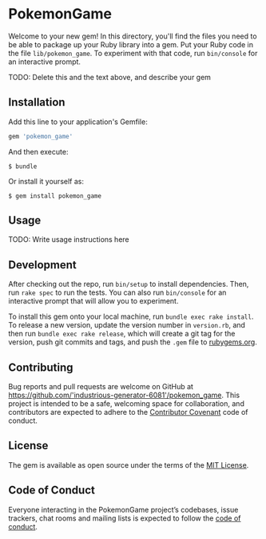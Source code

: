 # PokemonGame

Welcome to your new gem! In this directory, you'll find the files you need to be able to package up your Ruby library into a gem. Put your Ruby code in the file `lib/pokemon_game`. To experiment with that code, run `bin/console` for an interactive prompt.

TODO: Delete this and the text above, and describe your gem

## Installation

Add this line to your application's Gemfile:

```ruby
gem 'pokemon_game'
```

And then execute:

    $ bundle

Or install it yourself as:

    $ gem install pokemon_game

## Usage

TODO: Write usage instructions here

## Development

After checking out the repo, run `bin/setup` to install dependencies. Then, run `rake spec` to run the tests. You can also run `bin/console` for an interactive prompt that will allow you to experiment.

To install this gem onto your local machine, run `bundle exec rake install`. To release a new version, update the version number in `version.rb`, and then run `bundle exec rake release`, which will create a git tag for the version, push git commits and tags, and push the `.gem` file to [rubygems.org](https://rubygems.org).

## Contributing

Bug reports and pull requests are welcome on GitHub at https://github.com/'industrious-generator-6081'/pokemon_game. This project is intended to be a safe, welcoming space for collaboration, and contributors are expected to adhere to the [Contributor Covenant](http://contributor-covenant.org) code of conduct.

## License

The gem is available as open source under the terms of the [MIT License](https://opensource.org/licenses/MIT).

## Code of Conduct

Everyone interacting in the PokemonGame project’s codebases, issue trackers, chat rooms and mailing lists is expected to follow the [code of conduct](https://github.com/'industrious-generator-6081'/pokemon_game/blob/master/CODE_OF_CONDUCT.md).
